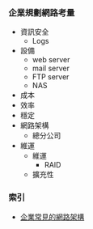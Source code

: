 ### 企業規劃網路考量
- 資訊安全
  - Logs
- 設備
  - web server
  - mail server
  - FTP server
  - NAS
- 成本
- 效率
- 穩定
- 網路架構
  - 總分公司
- 維運
  - 維運
    - RAID
  - 擴充性


### 索引
- [企業常見的網路架構](https://www.tts.bz/archives/165)